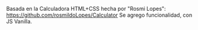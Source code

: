 Basada en la Calculadora HTML+CSS hecha por "Rosmi Lopes": https://github.com/rosmildoLopes/Calculator
Se agrego funcionalidad, con JS Vanilla.
